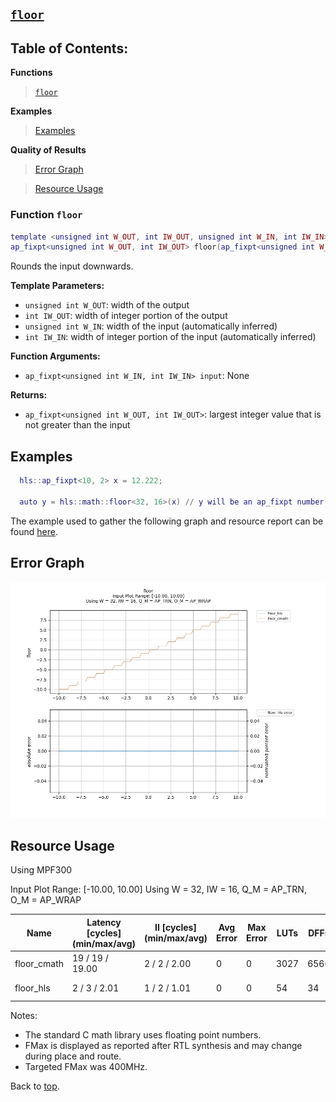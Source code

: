 ## [`floor`](../../include/hls_floor.hpp)

## Table of Contents:

**Functions**

> [`floor`](#function-floor)

**Examples**

> [Examples](#examples)

**Quality of Results**

> [Error Graph](#error-graph)

> [Resource Usage](#resource-usage)


### Function `floor`
~~~lua
template <unsigned int W_OUT, int IW_OUT, unsigned int W_IN, int IW_IN>
ap_fixpt<unsigned int W_OUT, int IW_OUT> floor(ap_fixpt<unsigned int W_IN, int IW_IN> input)
~~~

Rounds the input downwards.

**Template Parameters:**

- `unsigned int W_OUT`: width of the output
- `int IW_OUT`: width of integer portion of the output
- `unsigned int W_IN`: width of the input (automatically inferred)
- `int IW_IN`: width of integer portion of the input (automatically inferred)

**Function Arguments:**

- `ap_fixpt<unsigned int W_IN, int IW_IN> input`: None

**Returns:**

- `ap_fixpt<unsigned int W_OUT, int IW_OUT>`: largest integer value that is not greater than the input 
## Examples

~~~lua
  hls::ap_fixpt<10, 2> x = 12.222;

  auto y = hls::math::floor<32, 16>(x) // y will be an ap_fixpt number with a value of 12

~~~

The example used to gather the following graph and resource report can be found [here](../../examples/simple/floor).

## Error Graph

![floor_D32_I16_S-10.000000_L10.000000](../graphs/floor_D32_I16_S-10.000000_L10.000000_graph.png)

## Resource Usage

Using MPF300

Input Plot Range: [-10.00, 10.00]
Using W = 32, IW = 16, Q_M = AP_TRN, O_M = AP_WRAP

| Name        | Latency [cycles] (min/max/avg)   | II [cycles] (min/max/avg)   |   Avg Error |   Max Error |   LUTs |   DFFs |   DSPs |   LSRAM |   uSRAM | Estimated Frequency   |
|-------------|----------------------------------|-----------------------------|-------------|-------------|--------|--------|--------|---------|---------|-----------------------|
| floor_cmath | 19 / 19 / 19.00                  | 2 / 2 / 2.00                |           0 |           0 |   3027 |   6566 |      0 |       0 |       0 | 1457.726 MHz          |
| floor_hls   | 2 / 3 / 2.01                     | 1 / 2 / 1.01                |           0 |           0 |     54 |     34 |      0 |       0 |       0 | 1457.726 MHz          |

Notes:
- The standard C math library uses floating point numbers.
- FMax is displayed as reported after RTL synthesis and may change during place and route.
- Targeted FMax was 400MHz.


Back to [top](#).